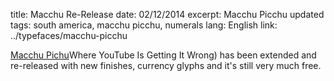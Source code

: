 title: Macchu Re-Release
date: 02/12/2014
excerpt: Macchu Picchu updated
tags: south america, macchu picchu, numerals
lang: English
link: ../typefaces/macchu-picchu

[Macchu Pichu](../typefaces/macchu-picchu)Where YouTube Is Getting It Wrong) has been extended and re-released with new finishes, currency glyphs and it's still very much free.
